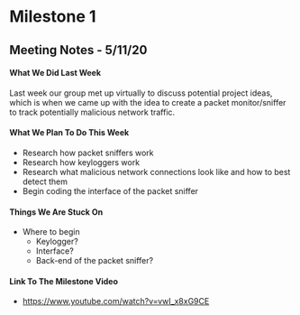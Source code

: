 # Milestone 1
## Meeting Notes - 5/11/20
#### What We Did Last Week
Last week our group met up virtually to discuss potential project ideas, which is when we came up with the idea to create a packet monitor/sniffer to track potentially malicious network traffic.
#### What We Plan To Do This Week
* Research how packet sniffers work
* Research how keyloggers work
* Research what malicious network connections look like and how to best detect them
* Begin coding the interface of the packet sniffer
#### Things We Are Stuck On
* Where to begin
  * Keylogger?
  * Interface?
  * Back-end of the packet sniffer?
#### Link To The Milestone Video
* https://www.youtube.com/watch?v=vwI_x8xG9CE
